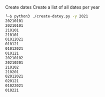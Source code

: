 Create dates
Create a list of all dates per year

```bash
└─$ python3 ./create-datey.py -y 2021
20210101
20210101
210101
210101
01012021
010121
01012021
010121
20210102
20210201
210102
210201
02012021
020121
01022021
010221
```
